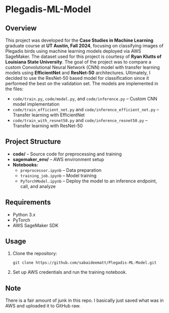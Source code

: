 # Plegadis-ML-Model

## Overview

This project was developed for the **Case Studies in Machine Learning** graduate course at **UT Austin, Fall 2024**, focusing on classifying images of Plegadis birds using machine learning models deployed via AWS SageMaker. The dataset used for this project is courtesy of **Ryan Klutts of Louisiana State University**. The goal of the project was to compare a custom Convolutional Neural Network (CNN) model with transfer learning models using **EfficientNet** and **ResNet-50** architectures. Ultimately, I decided to use the ResNet-50 based model for classification since it performed the best on the validation set. The models are implemented in the files:

- `code/train.py`, `code/model.py`, and `code/inference.py` – Custom CNN model implementation
- `code/train_efficient_net.py` and `code/inference_efficient_net.py` – Transfer learning with EfficientNet
- `code/train_with_resnet50.py` and `code/inference_resnet50.py` – Transfer learning with ResNet-50

## Project Structure

- **code/** – Source code for preprocessing and training
- **sagemaker\_env/** – AWS environment setup
- **Notebooks:**
  - `preprocessor.ipynb` – Data preparation
  - `training_job.ipynb` – Model training
  - `PyTorchModel.ipynb` – Deploy the model to an inference endpoint, call, and analyze

## Requirements

- Python 3.x
- PyTorch
- AWS SageMaker SDK

## Usage

1. Clone the repository:
   ```
   git clone https://github.com/sabaideematt/Plegadis-ML-Model.git
   ```
2. Set up AWS credentials and run the training notebook.


## Note
There is a fair amount of junk in this repo. I basically just saved what was in AWS and uploaded it to GitHub raw. 


